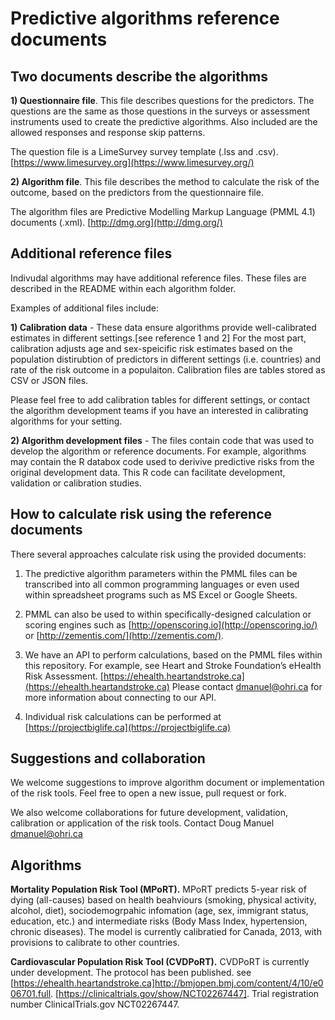 # Predictive algorithms reference documents

## Two documents describe the algorithms

**1) Questionnaire file**. This file describes questions for the predictors. The questions are the same as those questions in the surveys  or assessment instruments used to create the predictive algorithms. Also included are the allowed responses and response skip patterns.

The question file is a LimeSurvey survey template (.lss and .csv).  [https://www.limesurvey.org](https://www.limesurvey.org/)

**2) Algorithm file**. This file describes the method to calculate the risk of the outcome, based on the predictors from the questionnaire file.

The algorithm files are Predictive Modelling Markup Language (PMML 4.1) documents (.xml). [http://dmg.org](http://dmg.org/)

## Additional reference files

Indivudal algorithms may have additional reference files. These files are described in the README within each algorithm folder.

Examples of additional files include:

**1) Calibration data** - These data ensure algorithms provide well-calibrated estimates in different settings.[see reference 1 and 2] For the most part, calibration adjusts age and sex-speicific risk estimates based on the population distirubtion of predictors in different settings (i.e. countries) and rate of the risk outcome in a populaiton. Calibration files are tables stored as CSV or JSON files.

Please feel free to add calibration tables for different settings, or contact the algorithm development teams if you have an interested in calibrating algorithms for your setting.

**2) Algorithm development files** - The files contain code that was used to develop the algorithm or reference documents. For example, algorithms may contain the R databox code used to derivive predictive risks from the original development data. This R code can facilitate development, validation or calibration studies.

## How to calculate risk using the reference documents
There several approaches calculate risk using the provided documents:

1. The predictive algorithm parameters within the PMML files can be transcribed into all common programming languages or even used within spreadsheet programs such as MS Excel or Google Sheets.

2. PMML can also be used to within specifically-designed calculation or scoring engines such as [http://openscoring.io](http://openscoring.io/) or  [http://zementis.com/](http://zementis.com/).

3. We have an API to perform calculations, based on the PMML files within this repository. For example, see Heart and Stroke Foundation’s eHealth Risk Assessment. [https://ehealth.heartandstroke.ca](https://ehealth.heartandstroke.ca) Please contact dmanuel@ohri.ca for more information about connecting to our API.

4. Individual risk calculations can be performed at [https://projectbiglife.ca](https://projectbiglife.ca)

## Suggestions and collaboration
We welcome suggestions to improve algorithm document or implementation of the risk tools. Feel free to open a new issue, pull request or fork.

We also welcome collaborations for future development, validation, calibration or application of the risk tools. Contact Doug Manuel [dmanuel@ohri.ca](mailto:dmanuel@ohri.ca)

## Algorithms

**Mortality Population Risk Tool (MPoRT).** MPoRT predicts 5-year risk of dying (all-causes) based on health beahviours (smoking, physical activity, alcohol, diet), sociodemogrpahic infomation (age, sex, immigrant status, education, etc.) and intermediate risks (Body Mass Index, hypertension, chronic diseases). The model is currently  calibratied for Canada, 2013, with provisions to calibrate to other countries.

**Cardiovascular Population Risk Tool (CVDPoRT).** CVDPoRT is currently under development. The protocol has been published. see [https://ehealth.heartandstroke.ca]http://bmjopen.bmj.com/content/4/10/e006701.full. [https://clinicaltrials.gov/show/NCT02267447]. Trial registration number ClinicalTrials.gov NCT02267447.


